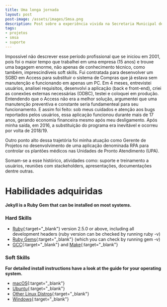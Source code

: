 ```yaml
---
title: Uma longa jornada
layout: post
post-image: /assets/images/Smsa.png
description: Post sobre a experiência vivida na Secretaria Municipal de Saúde de Belo Horizonte.
tags:
- projetos
- smsa
- suporte
---
```


Impossível não descrever esse período profissional que se iniciou em 2001, pois foi o maior tempo que trabalhei em uma empresa (15 anos) e trouxe uma bagagem enorme, não apenas de conhecimento técnico, como também, imprescindíveis soft skills. Fui contratada para desenvolver um SGBD em Access para substituir o sistema de Compras que já estava sem manutenção e funcionando em apenas um PC. Em 4 meses, entrevistei usuários, analisei requisitos, desenvolvi a aplicação (back e front-end), criei as conexões externas necessárias (ODBC), testei e coloquei em produção. Entendendo que o Access não era a melhor solução, argumentei que uma manutenção preventiva e constante seria fundamenteal para seu funcionamento. E assim foi feito: sob meus cuidados e atenção aos bugs reportados pelos usuários, essa aplicação funcionou durante mais de 17 anos, gerando economia financeira mesmo após meu desligamento. Após minha saída, em 2016, a substituíção do programa era inevitável e ocorreu por volta de 2018/19. 

Outro ponto alto dessa trajetória foi minha atuação como Gerente de Projetos no desenvolvimento de uma aplicação denominada RPA para controlar os plantões médicos nas Unidades de Pronto Atendimento (UPA).

Somam-se a esse histórico, atividades como: suporte e treinamento a usuários, reuniões com stackeholders, apresentações, documentações dentre outras.


# Habilidades adquiridas
**Jekyll is a Ruby Gem that can be installed on most systems.**
### Hard Skills
* [Ruby](https://www.ruby-lang.org/en/downloads/){:target="_blank"} version 2.5.0 or above, including all development headers (ruby version can be checked by running ruby -v)
* [Ruby Gems](https://rubygems.org/pages/download){:target="_blank"} (which you can check by running gem -v)
* [GCC](https://gcc.gnu.org/install/){:target="_blank"} and [Make](https://www.gnu.org/software/make/){:target="_blank"}

### Soft Skills
**For detailed install instructions have a look at the guide for your operating system.**
* [macOS](https://jekyllrb.com/docs/installation/macos/){:target="_blank"}
* [Ubuntu](https://jekyllrb.com/docs/installation/ubuntu/){:target="_blank"}
* [Other Linux Distros](https://jekyllrb.com/docs/installation/other-linux/){:target="_blank"}
* [Windows](https://jekyllrb.com/docs/installation/windows/){:target="_blank"}
